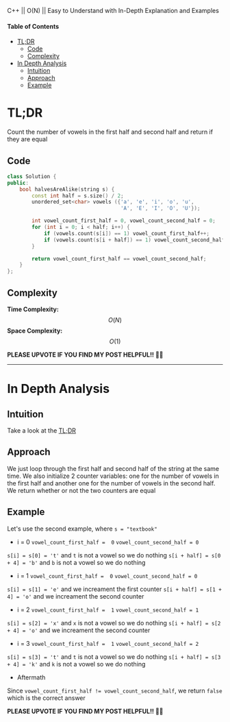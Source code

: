C++ || O(N) || Easy to Understand with In-Depth Explanation and Examples

#### Table of Contents

- [TL;DR](#tldr)
  - [Code](#code)
  - [Complexity](#complexity)
- [In Depth Analysis](#in-depth-analysis)
  - [Intuition](#intuition)
  - [Approach](#approach)
  - [Example](#example)

# TL;DR

Count the number of vowels in the first half and second half and return if they are equal

## Code

```c++
class Solution {
public:
    bool halvesAreAlike(string s) {
        const int half = s.size() / 2;
        unordered_set<char> vowels ({'a', 'e', 'i', 'o', 'u', 
                                     'A', 'E', 'I', 'O', 'U'});

        int vowel_count_first_half = 0, vowel_count_second_half = 0;
        for (int i = 0; i < half; i++) {
            if (vowels.count(s[i]) == 1) vowel_count_first_half++;
            if (vowels.count(s[i + half]) == 1) vowel_count_second_half++;
        }

        return vowel_count_first_half == vowel_count_second_half;
    }
};
```

## Complexity

**Time Complexity:** $$O(N)$$
**Space Complexity:** $$O(1)$$

**PLEASE UPVOTE IF YOU FIND MY POST HELPFUL!! 🥺😁**

---

# In Depth Analysis

## Intuition

Take a look at the [TL;DR](#tldr)

## Approach 

We just loop through the first half and second half of the string at the same time. We
also initialize 2 counter variables: one for the number of vowels in the first half
and another one for the number of vowels in the second half. We return whether or not the two counters are equal

## Example

Let's use the second example, where `s = "textbook"`

* i = 0
`vowel_count_first_half =  0`
`vowel_count_second_half = 0`

`s[i] = s[0] = 't'` and `t` is not a vowel so we do nothing
`s[i + half] = s[0 + 4] = 'b'` and `b` is not a vowel so we do nothing

* i = 1
`vowel_count_first_half =  0`
`vowel_count_second_half = 0`

`s[i] = s[1] = 'e'` and we increament the first counter
`s[i + half] = s[1 + 4] = 'o'` and we increament the second counter

* i = 2
`vowel_count_first_half =  1`
`vowel_count_second_half = 1`

`s[i] = s[2] = 'x'` and `x` is not a vowel so we do nothing
`s[i + half] = s[2 + 4] = 'o'` and we increament the second counter

* i = 3
`vowel_count_first_half =  1`
`vowel_count_second_half = 2`

`s[i] = s[3] = 't'` and `t` is not a vowel so we do nothing
`s[i + half] = s[3 + 4] = 'k'` and `k` is not a vowel so we do nothing

* Aftermath

Since `vowel_count_first_half != vowel_count_second_half`, we return `false` which is the correct answer

**PLEASE UPVOTE IF YOU FIND MY POST HELPFUL!! 🥺😁**